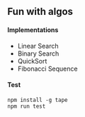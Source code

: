 
## Fun with algos

#### Implementations
- Linear Search
- Binary Search
- QuickSort
- Fibonacci Sequence

#### Test

```
npm install -g tape
npm run test
```